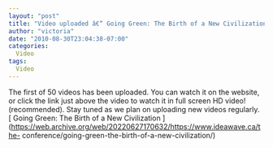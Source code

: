 ```yaml
---
layout: "post"
title: "Video uploaded â€“ Going Green: The Birth of a New Civilization"
author: "victoria"
date: "2010-08-30T23:04:38-07:00"
categories:
  Video
tags: 
  Video
---
```


The first of 50 videos has been uploaded. You can watch it on the website, or
click the link just above the video to watch it in full screen HD video!
(recommended). Stay tuned as we plan on uploading new videos regularly.  
[ Going Green: The Birth of a New Civilization
](https://web.archive.org/web/20220627170632/https://www.ideawave.ca/the-
conference/going-green-the-birth-of-a-new-civilization/)


[//]: # (Retrieved from https://web.archive.org/web/20220627170548/https://www.ideawave.ca/video-uploaded-%e2%80%93-going-green-the-birth-of-a-new-civilization/)